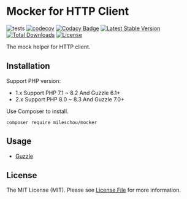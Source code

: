 # Mocker for HTTP Client 

![tests](https://github.com/MilesChou/mocker/workflows/tests/badge.svg)
[![codecov](https://codecov.io/gh/MilesChou/mocker/branch/master/graph/badge.svg)](https://codecov.io/gh/MilesChou/mocker)
[![Codacy Badge](https://api.codacy.com/project/badge/Grade/47fcc79753df4b1185ae85f4014c4699)](https://www.codacy.com/manual/MilesChou/mocker)
[![Latest Stable Version](https://poser.pugx.org/MilesChou/mocker/v/stable)](https://packagist.org/packages/MilesChou/mocker)
[![Total Downloads](https://poser.pugx.org/MilesChou/mocker/d/total.svg)](https://packagist.org/packages/MilesChou/mocker)
[![License](https://poser.pugx.org/MilesChou/mocker/license)](https://packagist.org/packages/MilesChou/mocker)

The mock helper for HTTP client.

## Installation

Support PHP version:

- 1.x Support PHP 7.1 ~ 8.2 And Guzzle 6.1+
- 2.x Support PHP 8.0 ~ 8.3 And Guzzle 7.0+

Use Composer to install.

```
composer require mileschou/mocker
```

## Usage

* [Guzzle](docs/guzzle.md)

## License

The MIT License (MIT). Please see [License File](LICENSE) for more information.
